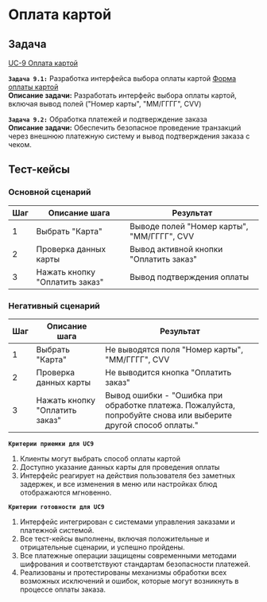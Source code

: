 # Оплата картой

## Задача

[UC-9 Оплата картой](../req.md#uc9)

**`Задача 9.1:`** Разработка интерфейса выбора оплаты картой [Форма оплаты картой](../uix.md#wf9)
<br>
**Описание задачи:** Разработать интерфейс выбора оплаты картой, включая вывод полей ("Номер карты", "ММ/ГГГГ", CVV)

**`Задача 9.2:`** Обработка платежей и подтверждение заказа 
<br>
**Описание задачи:**  Обеспечить безопасное проведение транзакций через внешнюю платежную систему и вывод подтверждения заказа с чеком.

## Тест-кейсы

###  Основной сценарий

| Шаг | Описание шага                                               | Результат                                       |
|-----|-------------------------------------------------------------|-------------------------------------------------|
| 1   | Выбрать "Карта"                                             | Выводе полей "Номер карты", "ММ/ГГГГ", CVV      |
| 2   | Проверка данных карты                                       | Вывод активной кнопки "Оплатить заказ"          |
| 3   | Нажать кнопку "Оплатить заказ"                              | Вывод подтверждения оплаты                      |

### Негативный сценарий

| Шаг | Описание шага                                               | Результат                                       |
|-----|-------------------------------------------------------------|-------------------------------------------------|
| 1   | Выбрать "Карта"                                             | Не выводятся поля "Номер карты", "ММ/ГГГГ", CVV |
| 2   | Проверка данных карты                                       | Не выводится кнопка "Оплатить заказ"          |
| 3   | Нажать кнопку "Оплатить заказ"                              | Вывод ошибки - "Ошибка при обработке платежа. Пожалуйста, попробуйте снова или выберите другой способ оплаты."    |

**`Критерии приемки для UC9`**

1. Клиенты могут выбрать способ оплаты картой
2. Доступно указание данных карты для проведения оплаты
3. Интерфейс реагирует на действия пользователя без заметных задержек, и все изменения в меню или настройках блюд отображаются мгновенно.

**`Критерии готовности для UC9`**
1. Интерфейс интегрирован с системами управления заказами и платежной системой.
2. Все тест-кейсы выполнены, включая положительные и отрицательные сценарии, и успешно пройдены.
3. Все платежные операции защищены современными методами шифрования и соответствуют стандартам безопасности платежей.
4. Реализованы и протестированы механизмы обработки всех возможных исключений и ошибок, которые могут возникнуть в процессе оплаты заказа.
